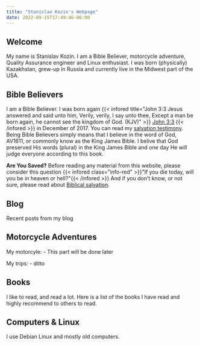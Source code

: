```yaml
---
title: "Stanislav Kozin's Webpage"
date: 2022-09-15T17:49:46-06:00
---
```

## Welcome
My name is Stanislav Kozin. I am a Bible Believer, motorcycle adventure, Quality Assurance engineer and Linux enthusiast. I was born (physically) Kazakhstan, grew-up in Russia and currently live in the Midwest part of the USA. 

## Bible Believers
I am a Bible Believer. I was born again {{< infored  title="John 3:3 Jesus answered and said unto him, Verily, verily, I say unto thee, Except a man be born again, he cannot see the kingdom of God. (KJV)" >}} <u>John 3:3</u> {{< /infored >}} in December of 2017. You can read my [salvation testimony](/testimony/). Being Bible Believers simply means that I believe in the word of God, AV1611, or commonly know as the King James Bible. I belive that God preserved His words (plural) in the King James Bible and one day He will judge everyone according to this book.

**Are You Saved?**
Before reading any material from this website, please consider this question {{< infored class="info-red" >}}"If you die today, will you be in heaven or hell?"{{< /infored >}} And if you don't know, or not sure, please read about [Biblical salvation](/salvation/).

## Blog
Recent posts from my blog

## Motorcycle Adventures

My motorcyle: - This part will be done later

My trips: - ditto

## Books
I like to read, and read a lot. Here is a list of the books I have read and highly recommend to others to read.

## Computers & Linux
I use Debian Linux and mostly old computers.